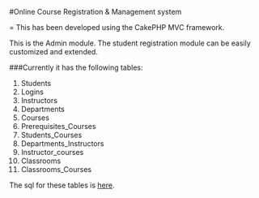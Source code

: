 #Online Course Registration & Management system

=
This has been developed using the CakePHP MVC framework.

This is the Admin module.
The student registration module can be easily customized and extended.

###Currently it has the following tables:

1. Students
2. Logins
3. Instructors
4. Departments
5. Courses
6. Prerequisites_Courses
7. Students_Courses
8. Departments_Instructors
9. Instructor_courses
10. Classrooms
11. Classrooms_Courses

The sql for these tables is [here](https://raw.github.com/parasnarang/coursereg/master/sql/coursereg.sql).
